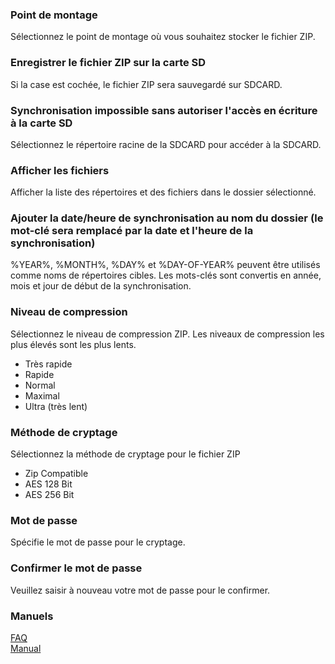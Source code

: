 ### Point de montage<br>
Sélectionnez le point de montage où vous souhaitez stocker le fichier ZIP.<br>

### Enregistrer le fichier ZIP sur la carte SD<br>
Si la case est cochée, le fichier ZIP sera sauvegardé sur SDCARD.<br>

### Synchronisation impossible sans autoriser l\'accès en écriture à la carte SD <br>
Sélectionnez le répertoire racine de la SDCARD pour accéder à la SDCARD.<br>

### Afficher les fichiers<br>
Afficher la liste des répertoires et des fichiers dans le dossier sélectionné.<br>

### Ajouter la date/heure de synchronisation au nom du dossier (le mot-clé sera remplacé par la date et l\'heure de la synchronisation)<br>
%YEAR%, %MONTH%, %DAY% et %DAY-OF-YEAR% peuvent être utilisés comme noms de répertoires cibles. Les mots-clés sont convertis en année, mois et jour de début de la synchronisation. <br>

### Niveau de compression<br>
Sélectionnez le niveau de compression ZIP. Les niveaux de compression les plus élevés sont les plus lents.<br>

- Très rapide<br>
- Rapide<br>
- Normal<br>
- Maximal<br>
- Ultra (très lent)<br>

### Méthode de cryptage<br>
Sélectionnez la méthode de cryptage pour le fichier ZIP<br>

- Zip Compatible<br>
- AES 128 Bit<br>
- AES 256 Bit<br>

### Mot de passe<br>
Spécifie le mot de passe pour le cryptage.<br>

### Confirmer le mot de passe<br>
Veuillez saisir à nouveau votre mot de passe pour le confirmer.<br>

### Manuels<br>
[FAQ](https://sentaroh.github.io/Documents/SMBSync2/SMBSync2_FAQ_FR.htm)<br>
[Manual](https://sentaroh.github.io/Documents/SMBSync2/SMBSync2_Desc_EN.htm) <br>
